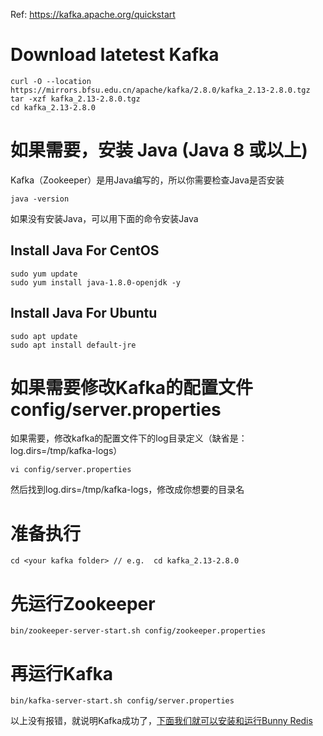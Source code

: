 Ref: https://kafka.apache.org/quickstart

# Download latetest Kafka

```
curl -O --location https://mirrors.bfsu.edu.cn/apache/kafka/2.8.0/kafka_2.13-2.8.0.tgz
tar -xzf kafka_2.13-2.8.0.tgz
cd kafka_2.13-2.8.0
```

# 如果需要，安装 Java (Java 8 或以上)

Kafka（Zookeeper）是用Java编写的，所以你需要检查Java是否安装
```
java -version
```

如果没有安装Java，可以用下面的命令安装Java

## Install Java For CentOS
```
sudo yum update
sudo yum install java-1.8.0-openjdk -y
```

## Install Java For Ubuntu
```
sudo apt update
sudo apt install default-jre
```

# 如果需要修改Kafka的配置文件config/server.properties

如果需要，修改kafka的配置文件下的log目录定义（缺省是：log.dirs=/tmp/kafka-logs）
```
vi config/server.properties
```
然后找到log.dirs=/tmp/kafka-logs，修改成你想要的目录名

# 准备执行

```
cd <your kafka folder> // e.g.  cd kafka_2.13-2.8.0
```

# 先运行Zookeeper

```
bin/zookeeper-server-start.sh config/zookeeper.properties
```

# 再运行Kafka
```
bin/kafka-server-start.sh config/server.properties
```

以上没有报错，就说明Kafka成功了，[下面我们就可以安装和运行Bunny Redis](install.md)